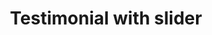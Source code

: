 ---
title: Testimonial with slider
category: Marketing
paid: true
isActive: true
ltr: {"vue":{"vueCss":[],"vueTail":[]},"preview":"function App() {\n  const testimonials = [{\n    avatar: \"https://api.uifaces.co/our-content/donated/xZ4wg2Xj.jpg\",\n    name: \"Martin escobar\",\n    title: \"Founder of meta\",\n    quote: \"Lorem ipsum dolor sit amet, consectetur adipiscing elit. Nunc et est hendrerit, porta nunc vitae, gravida justo. Nunc fermentum magna lorem, euismod volutpat arcu volutpat et.\"\n  }, {\n    avatar: \"https://randomuser.me/api/portraits/women/79.jpg\",\n    name: \"Angela stian\",\n    title: \"Product designer\",\n    quote: \"It is a long established fact that a reader will be distracted by the readable content of a page when looking at its layout, that the point of using Lorem Ipsum.\"\n  }, {\n    avatar: \"https://randomuser.me/api/portraits/men/86.jpg\",\n    name: \"Karim ahmed\",\n    title: \"DevOp engineer\",\n    quote: \"At vero eos et accusamus et iusto odio dignissimos ducimus qui blanditiis praesentium voluptatum deleniti atque corrupti quos dolores et quas molestias excepturi sint occaecati \"\n  }];\n  const [currentTestimonial, setCurrentTestimonial] = React.useState(0);\n  return /*#__PURE__*/React.createElement(\"section\", {\n    className: \"py-14\"\n  }, /*#__PURE__*/React.createElement(\"div\", {\n    className: \"max-w-screen-xl mx-auto px-4 md:px-8\"\n  }, /*#__PURE__*/React.createElement(\"div\", {\n    className: \"max-w-3xl mx-auto text-center\"\n  }, /*#__PURE__*/React.createElement(\"h3\", {\n    className: \"text-indigo-600 font-semibold pb-6\"\n  }, \"What people are saying\"), /*#__PURE__*/React.createElement(\"ul\", null, testimonials.map((item, idx) => currentTestimonial == idx ? /*#__PURE__*/React.createElement(\"li\", {\n    key: idx\n  }, /*#__PURE__*/React.createElement(\"figure\", null, /*#__PURE__*/React.createElement(\"blockquote\", null, /*#__PURE__*/React.createElement(\"p\", {\n    className: \"text-gray-800 text-xl font-semibold sm:text-2xl\"\n  }, \"\\u201C\", item.quote, \"\\u201C\")), /*#__PURE__*/React.createElement(\"div\", {\n    className: \"mt-6\"\n  }, /*#__PURE__*/React.createElement(\"img\", {\n    src: item.avatar,\n    className: \"w-16 h-16 mx-auto rounded-full\"\n  }), /*#__PURE__*/React.createElement(\"div\", {\n    className: \"mt-3\"\n  }, /*#__PURE__*/React.createElement(\"span\", {\n    className: \"block text-gray-800 font-semibold\"\n  }, item.name), /*#__PURE__*/React.createElement(\"span\", {\n    className: \"block text-gray-600 text-sm mt-0.5\"\n  }, item.title))))) : \"\"))), /*#__PURE__*/React.createElement(\"div\", {\n    className: \"mt-6\"\n  }, /*#__PURE__*/React.createElement(\"ul\", {\n    className: \"flex gap-x-3 justify-center\"\n  }, testimonials.map((item, idx) => /*#__PURE__*/React.createElement(\"li\", {\n    key: idx\n  }, /*#__PURE__*/React.createElement(\"button\", {\n    className: `w-2.5 h-2.5 rounded-full duration-150 ring-offset-2 ring-indigo-600 focus:ring ${currentTestimonial == idx ? \"bg-indigo-600\" : \"bg-gray-300\"}`,\n    onClick: () => setCurrentTestimonial(idx)\n  })))))));\n}","react":{"jsxTail":[{"code":"import { useState } from \"react\"\n\nexport default () => {\n\n    const testimonials = [\n        {\n            avatar: \"https://api.uifaces.co/our-content/donated/xZ4wg2Xj.jpg\",\n            name: \"Martin escobar\",\n            title: \"Founder of meta\",\n            quote: \"Lorem ipsum dolor sit amet, consectetur adipiscing elit. Nunc et est hendrerit, porta nunc vitae, gravida justo. Nunc fermentum magna lorem, euismod volutpat arcu volutpat et.\"\n        },\n        {\n            avatar: \"https://randomuser.me/api/portraits/women/79.jpg\",\n            name: \"Angela stian\",\n            title: \"Product designer\",\n            quote: \"It is a long established fact that a reader will be distracted by the readable content of a page when looking at its layout, that the point of using Lorem Ipsum.\"\n        },\n        {\n            avatar: \"https://randomuser.me/api/portraits/men/86.jpg\",\n            name: \"Karim ahmed\",\n            title: \"DevOp engineer\",\n            quote: \"At vero eos et accusamus et iusto odio dignissimos ducimus qui blanditiis praesentium voluptatum deleniti atque corrupti quos dolores et quas molestias excepturi sint occaecati \"\n        },\n    ]\n\n    const [currentTestimonial, setCurrentTestimonial] = useState(0)\n\n    return (\n        <section className=\"py-14\">\n            <div className=\"max-w-screen-xl mx-auto px-4 md:px-8\">\n                <div className=\"max-w-3xl mx-auto text-center\">\n                    <h3 className=\"text-indigo-600 font-semibold pb-6\">What people are saying</h3>\n                    <ul>\n                        {\n                            testimonials.map((item, idx) => (\n                                currentTestimonial == idx ? (\n                                    <li key={idx}>\n                                        <figure>\n                                            <blockquote>\n                                                <p className=\"text-gray-800 text-xl font-semibold sm:text-2xl\">\n                                                    “{item.quote}“\n                                                </p>\n                                            </blockquote>\n                                            <div className=\"mt-6\">\n                                                <img src={item.avatar} className=\"w-16 h-16 mx-auto rounded-full\" />\n                                                <div className=\"mt-3\">\n                                                    <span className=\"block text-gray-800 font-semibold\">{item.name}</span>\n                                                    <span className=\"block text-gray-600 text-sm mt-0.5\">{item.title}</span>\n                                                </div>\n                                            </div>\n                                        </figure>\n                                    </li>\n                                ) : \"\"\n                            ))\n                        }\n                    </ul>\n                </div>\n                <div className=\"mt-6\">\n                    <ul className=\"flex gap-x-3 justify-center\">\n                        {\n                            testimonials.map((item, idx) => (\n                                <li key={idx}>\n                                    <button className={`w-2.5 h-2.5 rounded-full duration-150 ring-offset-2 ring-indigo-600 focus:ring ${currentTestimonial == idx ? \"bg-indigo-600\" : \"bg-gray-300\"}`}\n                                        onClick={() => setCurrentTestimonial(idx)}\n                                    ></button>\n                                </li>\n                            ))\n                        }\n                    </ul>\n                </div>\n            </div>\n        </section>\n    )\n}","label":"App.jsx"}],"jsxCss":[]}}
rtl: {"vue":{"vueCss":[],"vueTail":[]},"preview":"function App() {\n  const testimonials = [{\n    avatar: \"https://api.uifaces.co/our-content/donated/xZ4wg2Xj.jpg\",\n    name: \"مارتن بروم\",\n    title: \"مؤسس ميتا\",\n    quote: \"من المهم أن تعرف أن الألم بحد ذاته مهم، وسيتبعه نظام التعليم. والآن يوجد مكتب، بوابة الحياة الآن، مجرد حامل. الآن العمل العظيم للتخمير، مهنة لمهنة أركو.\"\n  }, {\n    avatar: \"https://randomuser.me/api/portraits/women/79.jpg\",\n    name: \"أنجيلا ستيان\",\n    title: \"مصمم المنتج\",\n    quote: \"هناك حقيقة مثبتة منذ زمن طويل وهي أن المحتوى المقروء لصفحة ما سيلهي القارئ عن التركيز على الشكل الخارجي للنص، وأن الهدف من استخدام لوريم إيبسوم.\"\n  }, {\n    avatar: \"https://randomuser.me/api/portraits/men/86.jpg\",\n    name: \"كريم احمد\",\n    title: \"مهندس DevOp\",\n    quote: \"لكننا في الواقع نتهم ونجلب بالكراهية فقط أولئك الذين ألينهم وفسدهم تملق الملذات الحالية ، وأعموا عن الآلام والمتاعب التي هم على وشك تجربتها.\"\n  }];\n  const [currentTestimonial, setCurrentTestimonial] = React.useState(0);\n  return /*#__PURE__*/React.createElement(\"section\", {\n    className: \"py-14\"\n  }, /*#__PURE__*/React.createElement(\"div\", {\n    className: \"max-w-screen-xl mx-auto px-4 md:px-8\"\n  }, /*#__PURE__*/React.createElement(\"div\", {\n    className: \"max-w-3xl mx-auto text-center\"\n  }, /*#__PURE__*/React.createElement(\"h3\", {\n    className: \"text-indigo-600 font-semibold pb-6\"\n  }, \"\\u0645\\u0627 \\u064A\\u0642\\u0648\\u0644\\u0647 \\u0627\\u0644\\u0646\\u0627\\u0633\"), /*#__PURE__*/React.createElement(\"ul\", null, testimonials.map((item, idx) => currentTestimonial == idx ? /*#__PURE__*/React.createElement(\"li\", {\n    key: idx\n  }, /*#__PURE__*/React.createElement(\"figure\", null, /*#__PURE__*/React.createElement(\"blockquote\", null, /*#__PURE__*/React.createElement(\"p\", {\n    className: \"text-gray-800 text-xl font-semibold sm:text-2xl\"\n  }, \"\\u201C\", item.quote, \"\\u201C\")), /*#__PURE__*/React.createElement(\"div\", {\n    className: \"mt-6\"\n  }, /*#__PURE__*/React.createElement(\"img\", {\n    src: item.avatar,\n    className: \"w-16 h-16 mx-auto rounded-full\"\n  }), /*#__PURE__*/React.createElement(\"div\", {\n    className: \"mt-3\"\n  }, /*#__PURE__*/React.createElement(\"span\", {\n    className: \"block text-gray-800 font-semibold\"\n  }, item.name), /*#__PURE__*/React.createElement(\"span\", {\n    className: \"block text-gray-600 text-sm mt-0.5\"\n  }, item.title))))) : \"\"))), /*#__PURE__*/React.createElement(\"div\", {\n    className: \"mt-6\"\n  }, /*#__PURE__*/React.createElement(\"ul\", {\n    className: \"flex gap-x-3 justify-center\"\n  }, testimonials.map((item, idx) => /*#__PURE__*/React.createElement(\"li\", {\n    key: idx\n  }, /*#__PURE__*/React.createElement(\"button\", {\n    className: `w-2.5 h-2.5 rounded-full duration-150 ring-offset-2 ring-indigo-600 focus:ring ${currentTestimonial == idx ? \"bg-indigo-600\" : \"bg-gray-300\"}`,\n    onClick: () => setCurrentTestimonial(idx)\n  })))))));\n}","react":{"jsxCss":[],"jsxTail":[{"code":"export default () => {\n\n    const testimonials = [\n        {\n            avatar: \"https://api.uifaces.co/our-content/donated/xZ4wg2Xj.jpg\",\n            name: \"مارتن بروم\",\n            title: \"مؤسس ميتا\",\n            quote: \"من المهم أن تعرف أن الألم بحد ذاته مهم، وسيتبعه نظام التعليم. والآن يوجد مكتب، بوابة الحياة الآن، مجرد حامل. الآن العمل العظيم للتخمير، مهنة لمهنة أركو.\"\n        },\n        {\n            avatar: \"https://randomuser.me/api/portraits/women/79.jpg\",\n            name: \"أنجيلا ستيان\",\n            title: \"مصمم المنتج\",\n            quote: \"هناك حقيقة مثبتة منذ زمن طويل وهي أن المحتوى المقروء لصفحة ما سيلهي القارئ عن التركيز على الشكل الخارجي للنص، وأن الهدف من استخدام لوريم إيبسوم.\"\n        },\n        {\n            avatar: \"https://randomuser.me/api/portraits/men/86.jpg\",\n            name: \"كريم احمد\",\n            title: \"مهندس DevOp\",\n            quote: \"لكننا في الواقع نتهم ونجلب بالكراهية فقط أولئك الذين ألينهم وفسدهم تملق الملذات الحالية ، وأعموا عن الآلام والمتاعب التي هم على وشك تجربتها.\"\n        },\n    ]\n\n    const [currentTestimonial, setCurrentTestimonial] = useState(0)\n\n    return (\n        <section className=\"py-14\">\n            <div className=\"max-w-screen-xl mx-auto px-4 md:px-8\">\n                <div className=\"max-w-3xl mx-auto text-center\">\n                    <h3 className=\"text-indigo-600 font-semibold pb-6\">ما يقوله الناس</h3>\n                    <ul>\n                        {\n                            testimonials.map((item, idx) => (\n                                currentTestimonial == idx ? (\n                                    <li key={idx}>\n                                        <figure>\n                                            <blockquote>\n                                                <p className=\"text-gray-800 text-xl font-semibold sm:text-2xl\">\n                                                    “{item.quote}“\n                                                </p>\n                                            </blockquote>\n                                            <div className=\"mt-6\">\n                                                <img src={item.avatar} className=\"w-16 h-16 mx-auto rounded-full\" />\n                                                <div className=\"mt-3\">\n                                                    <span className=\"block text-gray-800 font-semibold\">{item.name}</span>\n                                                    <span className=\"block text-gray-600 text-sm mt-0.5\">{item.title}</span>\n                                                </div>\n                                            </div>\n                                        </figure>\n                                    </li>\n                                ) : \"\"\n                            ))\n                        }\n                    </ul>\n                </div>\n                <div className=\"mt-6\">\n                    <ul className=\"flex gap-x-3 justify-center\">\n                        {\n                            testimonials.map((item, idx) => (\n                                <li key={idx}>\n                                    <button className={`w-2.5 h-2.5 rounded-full duration-150 ring-offset-2 ring-indigo-600 focus:ring ${currentTestimonial == idx ? \"bg-indigo-600\" : \"bg-gray-300\"}`}\n                                        onClick={() => setCurrentTestimonial(idx)}\n                                    ></button>\n                                </li>\n                            ))\n                        }\n                    </ul>\n                </div>\n            </div>\n        </section>\n    )\n}","label":"App.jsx"}]}}
slug: /testimonials
id: ee63cb7f-0402-449c-b1e3-a39a1e4c35c3
created_at: 1670769840359
---